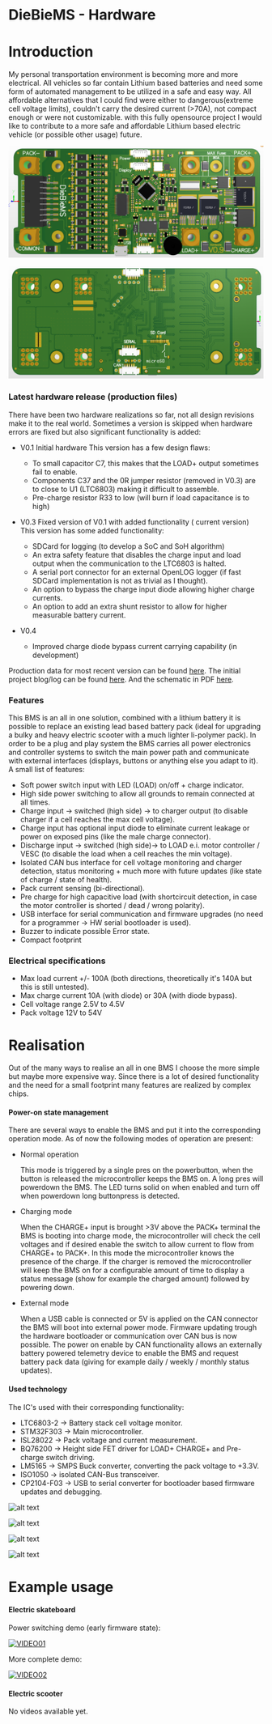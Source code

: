 DieBieMS - Hardware
===
# Introduction
My personal transportation environment is becoming more and more electrical. All vehicles so far contain Lithium based batteries and need some form of automated management to be utilized in a safe and easy way. All affordable alternatives that I could find were either to dangerous(extreme cell voltage limits), couldn't carry the desired current (>70A), not compact enough or were not customizable. with this fully opensource project I would like to contribute to a more safe and affordable Lithium based electric vehicle (or possible other usage) future.

![alt text](Binaries/Images/DieBieMSV0_4TOP.png "DieBieMS V0.4 TopView")

![alt text](Binaries/Images/DieBieMSV0_4BOTTOM.png "DieBieMS V0.4 BottomView")


### Latest hardware release (production files)
There have been two hardware realizations so far, not all design revisions make it to the real world. Sometimes a version is skipped when hardware errors are fixed but also significant functionality is added:

* V0.1 Initial hardware
   This version has a few design flaws:
   * To small capacitor C7, this makes that the LOAD+ output sometimes fail to enable.
   * Components C37 and the 0R jumper resistor (removed in V0.3) are to close to U1 (LTC6803) making it difficult to assemble.
   * Pre-charge resistor R33 to low (will burn if load capacitance is to high)

* V0.3 Fixed version of V0.1 with added functionality ( current version)
   This version has some added functionality:
   * SDCard for logging (to develop a SoC and SoH algorithm)
   * An extra safety feature that disables the charge input and load output when the communication to the LTC6803 is halted.
   * A serial port connector for an external OpenLOG logger (if fast SDCard implementation is not as trivial as I thought).
   * An option to bypass the charge input diode allowing higher charge currents.
   * An option to add an extra shunt resistor to allow for higher measurable battery current.

* V0.4
   * Improved charge diode bypass current carrying capability (in development)

Production data for most recent version can be found [here](Project%20Outputs%20for%20DB10005_DieBieMS). The initial project blog/log can be found [here](http://www.electric-skateboard.builders/t/diy-6s-to-12s-bms-with-can/2639). And the schematic in PDF [here](Project%20Outputs%20for%20DB10005_DieBieMS/DB10005_DieBieMS.PDF).

### Features
This BMS is an all in one solution, combined with a lithium battery it is possible to replace an existing lead based battery pack (ideal for upgrading a bulky and heavy electric scooter with a much lighter li-polymer pack). In order to be a plug and play system the BMS carries all power electronics and controller systems to switch the main power path and communicate with external interfaces (displays, buttons or anything else you adapt to it). A small list of features:

* Soft power switch input with LED (LOAD) on/off + charge indicator.
* High side power switching to allow all grounds to remain connected at all times.
* Charge input -> switched (high side) -> to charger output (to disable charger if a cell reaches the max cell voltage).
* Charge input has optional input diode to eliminate current leakage or power on exposed pins (like the male charge connector).
* Discharge input -> switched (high side)-> to LOAD e.i. motor controller / VESC (to disable the load when a cell reaches the min voltage).
* Isolated CAN bus interface for cell voltage monitoring and charger detection, status monitoring + much more with future updates (like state of charge / state of health).
* Pack current sensing (bi-directional).
* Pre charge for high capacitive load (with shortcircuit detection, in case the motor controller is shorted / dead / wrong polarity).
* USB interface for serial communication and firmware upgrades (no need for a programmer -> HW serial bootloader is used).
* Buzzer to indicate possible Error state.
* Compact footprint

### Electrical specifications
* Max load current +/- 100A (both directions, theoretically it's 140A but this is still untested).
* Max charge current 10A (with diode) or 30A (with diode bypass).
* Cell voltage range 2.5V to 4.5V
* Pack voltage 12V to 54V

# Realisation
Out of the many ways to realise an all in one BMS I choose the more simple but maybe more expensive way. Since there is a lot of desired functionality and the need for a small footprint many features are realized by complex chips.

#### Power-on state management
There are several ways to enable the BMS and put it into the corresponding operation mode. As of now the following modes of operation are present:
* Normal operation

   This mode is triggered by a single pres on the powerbutton, when the button is released the microcontroller keeps the BMS on. A long pres will powerdown the BMS. The LED turns solid on when enabled and turn off when powerdown long buttonpress is detected.
* Charging mode

   When the CHARGE+ input is brought >3V above the PACK+ terminal the BMS is booting into charge mode, the microcontroller will check the cell voltages and if desired enable the switch to allow current to flow from CHARGE+ to PACK+. In this mode the microcontroller knows the presence of the charge. If the charger is removed the microcontroller will keep the BMS on for a configurable amount of time to display a status message (show for example the charged amount) followed by powering down.
* External mode

   When a USB cable is connected or 5V is applied on the CAN connector the BMS will boot into external power mode. Firmware updating trough the hardware bootloader or communication over CAN bus is now possible. The power on enable by CAN functionality allows an externally battery powered telemetry device to enable the BMS and request battery pack data (giving for example daily / weekly / monthly status updates).

#### Used technology
The IC's used with their corresponding functionality:
* LTC6803-2 -> Battery stack cell voltage monitor.
* STM32F303 -> Main microcontroller.
* ISL28022 -> Pack voltage and current measurement.
* BQ76200 -> Height side FET driver for LOAD+ CHARGE+ and Pre-charge switch driving.
* LM5165 -> SMPS Buck converter, converting the pack voltage to +3.3V.
* ISO1050 -> isolated CAN-Bus transceiver.
* CP2104-F03 -> USB to serial converter for bootloader based firmware updates and debugging.


![alt text](Binaries/Images/DieBieMSV0_3_01.jpg "DieBieMS V0.3 Overview")

![alt text](Binaries/Images/DieBieMSV0_3_02.jpg "DieBieMS V0.3 BottomView")

![alt text](Binaries/Images/DieBieMSV0_3_03.jpg "DieBieMS V0.3 Balance resistors")

![alt text](Binaries/Images/DieBieMSV0_3_04.jpg "DieBieMS V0.3 Celltap connector")

# Example usage
#### Electric skateboard
Power switching demo (early firmware state):

[![VIDEO01](http://img.youtube.com/vi/5D9kg96CN14/0.jpg)](http://www.youtube.com/watch?v=5D9kg96CN14)

More complete demo:

[![VIDEO02](http://img.youtube.com/vi/dPrGB-z_9Pw/0.jpg)](http://www.youtube.com/watch?v=dPrGB-z_9Pw)

#### Electric scooter
No videos available yet.
